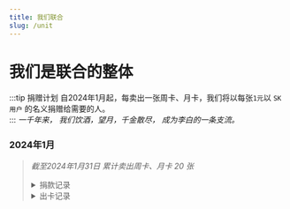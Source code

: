 ```yaml
---
title: 我们联合
slug: /unit
---
```


<head>
  <meta charset="utf-8" />
  <meta name="description" content="ScrkitDocs 官方教程，最全面的 原神辅助 中文参考文档。"/>
  <meta name="keywords" content="Akebi,Orin,Bkebi,Acrepi,PaimonPro,Unicore,Orin,KFC,Meow,Mgc"/>
  <meta name="author" content="Akebi,Orin,Bkebi,Acrepi,PaimonPro,Unicore,Orin,KFC,Meow,Mgc"/>
</head>

# 我们是联合的整体

:::tip 捐赠计划
自2024年1月起，每卖出一张周卡、月卡，我们将以每张`1元`以 `SK 用户` 的名义捐赠给需要的人。  
:::
*一千年来， 我们饮酒，望月，千金散尽， 成为李白的一条支流。*

### 2024年1月
> *截至2024年1月31日 累计卖出周卡、月卡 20 张*
> 
><details><summary>捐款记录</summary><img src="https://scrkit.com/docs/unit/202401.jpg" /></details>
><details><summary>出卡记录</summary>202401 周卡出卡记录 (其中有1张为无效出卡)<br/><img src="https://scrkit.com/docs/unit/202401w.png" /><br/>202401 月卡出卡记录 (其中有2张为无效出卡)<br/><img src="https://scrkit.com/docs/202401m.png" /></details>